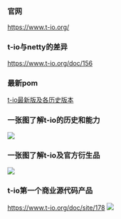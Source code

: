### 官网
https://www.t-io.org/

### t-io与netty的差异
https://www.t-io.org/doc/156

### 最新pom
[t-io最新版及各历史版本](https://www.t-io.org/doc/149 "t-io最新版及各历史版本")

### 一张图了解t-io的历史和能力
![](https://res.t-io.org/doc/t-io-base_01.png?4345d)

### 一张图了解t-io及官方衍生品
![](https://res.t-io.org/doc/t-io-base_02.png?4345d)

### t-io第一个商业源代码产品
https://www.t-io.org/doc/site/178
![](https://res.t-io.org/blog/upload/img/50/8931/1119484/88097537/74541310905/24/201644/t-io%E5%AE%98%E7%BD%91%E6%98%AF%E5%95%A5%E6%9C%89%E5%95%A5%E6%9C%89%E4%BD%95%E4%BB%B7%E5%80%BC.png)
